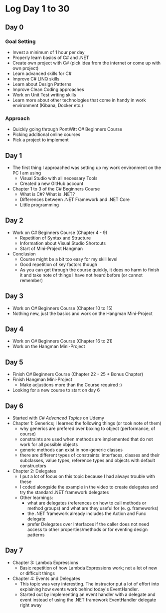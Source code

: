 # Log Day 1 to 30

## Day 0

### Goal Setting

- Invest a minimum of 1 hour per day
- Properly learn basics of C# and .NET 
- Create own project with C# (pick idea from the internet or come up with own project)
- Learn advanced skills for C# 
- Improve C# LINQ skills
- Learn about Design Patterns
- Improve Clean Coding approaches
- Work on Unit Test writing skills
- Learn more about other technologies that come in handy in work environment (Kibana, Docker etc.)

### Approach

- Quickly going through PontWitt C# Beginners Course
- Picking additional online courses
- Pick a project to implement

## Day 1

- The first thing I approached was setting up my work environment on the PC I am using
  - Visual Studio with all necessary Tools
  - Created a new GitHub account
- Chapter 1 to 3 of the C# Beginners Course 
  - What is C#? What is .NET?
  - Differences between .NET Framework and .NET Core
  - Little programming

## Day 2

- Work on C# Beginners Course (Chapter 4 - 9)
  - Repetition of Syntax and Structure
  - Information about Visual Studio Shortcuts
  - Start of Mini-Project Hangman
- Conclusion 
  - Course might be a bit too easy for my skill level
  - Good repetition of key factors though
  - As you can get through the course quickly, it does no harm to finish it and take note of things I have not heard before (or cannot remember)

## Day 3

- Work on C# Beginners Course (Chapter 10 to 15)
- Nothing new, just the basics and work on the Hangman Mini-Project

## Day 4 

- Work on C# Beginners Course (Chapter 16 to 21)
- Work on the Hangman Mini-Project 

## Day 5

- Finish C# Beginners Course (Chapter 22 - 25 + Bonus Chapter)
- Finish Hangman Mini-Project
  - Make adjustions more than the Course required :)
- Looking for a new course to start on day 6

## Day 6

- Started with *C# Advanced Topics* on Udemy
- Chapter 1: Generics; I learned the following things (or took note of them)
  - why generics are prefered over boxing to object (performance, of course)
  - constraints are used when methods are implemented that do not work for all possible objects
  - generic methods can exist in non-generic classes
  - there are different types of constraints: interfaces, classes and their subclasses, value types, reference types and objects with default constructors
- Chapter 2: Delegates
  - I put a lot of focus on this topic because I had always trouble with these
  - I coded alongside the example in the video to create delegates and try the standard .NET framework delegates
  - Other learnings:
    - what are delegates (references on how to call methods or method groups) and what are they useful for (e. g. frameworks)
    - the .NET framework already includes the Action and Func delegate
    - prefer Delegates over Interfaces if the caller does not need access to other properties/methods or for eventing design patterns

## Day 7

- Chapter 3: Lambda Expressions
  - Basic repetition of how Lambda Expressions work; not a lot of new or difficult things
- Chapter 4: Events and Delegates
  - This topic was very interesting. The instructor put a lot of effort into explaining how events work behind today's EventHandler.
  - Started out by implementing an event handler with a delegate and event instead of using the .NET framework EventHandler delegate right away
